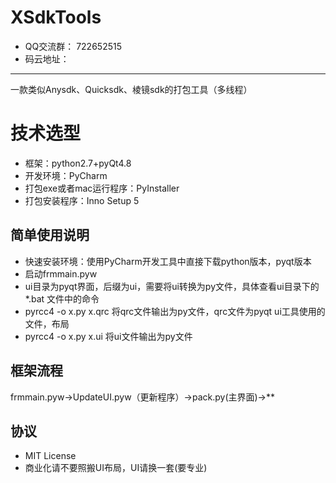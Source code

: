 XSdkTools
===============
*   QQ交流群： 722652515 
*   码云地址：

-----------------------------------
一款类似Anysdk、Quicksdk、棱镜sdk的打包工具（多线程）

技术选型
===============
* 框架：python2.7+pyQt4.8
* 开发环境：PyCharm
* 打包exe或者mac运行程序：PyInstaller
* 打包安装程序：Inno Setup 5

简单使用说明
-----------------------------------
* 快速安装环境：使用PyCharm开发工具中直接下载python版本，pyqt版本
* 启动frmmain.pyw
* ui目录为pyqt界面，后缀为ui，需要将ui转换为py文件，具体查看ui目录下的*.bat 文件中的命令
* pyrcc4 -o x.py x.qrc 将qrc文件输出为py文件，qrc文件为pyqt ui工具使用的文件，布局
* pyrcc4 -o x.py x.ui 将ui文件输出为py文件


框架流程
-----------------------------------
frmmain.pyw->UpdateUI.pyw（更新程序）->pack.py(主界面)->**

协议
-----------------------------------
* MIT License 
* 商业化请不要照搬UI布局，UI请换一套(要专业)




